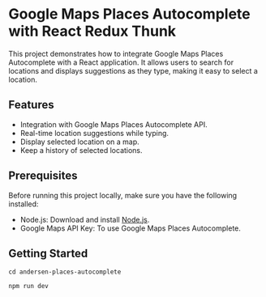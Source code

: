 # Google Maps Places Autocomplete with React Redux Thunk

This project demonstrates how to integrate Google Maps Places Autocomplete with a React application. It allows users to search for locations and displays suggestions as they type, making it easy to select a location.

## Features

- Integration with Google Maps Places Autocomplete API.
- Real-time location suggestions while typing.
- Display selected location on a map.
- Keep a history of selected locations.

## Prerequisites

Before running this project locally, make sure you have the following installed:

- Node.js: Download and install [Node.js](https://nodejs.org/).
- Google Maps API Key: To use Google Maps Places Autocomplete.

## Getting Started

`cd andersen-places-autocomplete`

`npm run dev`